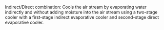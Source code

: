 Indirect/Direct combination: Cools the air stream by evaporating water indirectly and without adding moisture into the air stream using a two-stage cooler with a first-stage indirect evaporative cooler and second-stage direct evaporative cooler.